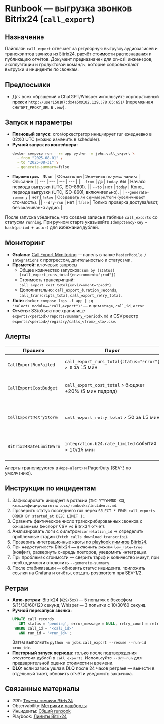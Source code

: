 <!-- docs/runbooks/call_export.md -->
# Runbook — выгрузка звонков Bitrix24 (`call_export`)

## Назначение
Пайплайн `call_export` отвечает за регулярную выгрузку аудиозаписей и транскриптов звонков из Bitrix24,
расчёт стоимости распознавания и публикацию отчётов. Документ предназначен для on-call инженеров,
эксплуатации и продуктовой команды, которые сопровождают выгрузки и инциденты по звонкам.

## Предпосылки
- Для всех обращений к ChatGPT/Whisper используйте корпоративный прокси `http://user150107:dx4a5m@102.129.178.65:6517` (переменная `CHATGPT_PROXY_URL` в `.env`).

## Запуск и параметры
- **Плановый запуск:** cron/оркестратор инициирует run ежедневно в 02:00 UTC (можно изменить в scheduler).
- **Ручной запуск из контейнера:**
  ```bash
  docker compose run --rm app python -m jobs.call_export \
    --from "2025-08-01" \
    --to "2025-08-31" \
    --generate-summary=false
  ```
- **Параметры:**
  | Флаг | Обязателен | Значение по умолчанию | Описание |
  | --- | --- | --- | --- |
  | `--from` | да | `today-60d` | Начало периода выгрузки (UTC, ISO-8601). |
  | `--to` | нет | `today` | Конец периода выгрузки (UTC, ISO-8601, включительно). |
  | `--generate-summary` | нет | `false` | Создавать ли саммари/теги (увеличивает стоимость). |
  | `--dry-run` | нет | `false` | Только проверка доступа/квот, без скачивания аудио. |

После запуска убедитесь, что создана запись в таблице `call_exports` со статусом `running`. При ручном
старте указывайте `Idempotency-Key = hash(period + actor)` для избежания дублей.

## Мониторинг
- **Grafana:** [Call Export Monitoring](https://grafana.example.com/d/mastermobile-call-export/call-export-overview?orgId=1) —
  панель в папке `MasterMobile / Integrations` с прогрессом, длительностью и статусами.
- **Прометей:** ключевые запросы
  - Общее количество запусков: `sum by (status) (call_export_runs_total{environment="prod"})`
  - Стоимость транскрипций: `call_export_cost_total{environment="prod"}`
  - Дополнительно: `call_export_duration_seconds`, `call_transcripts_total`, `call_export_retry_total`.
- **Логи:** `docker compose logs -f app | jq 'select(.module=="call_export")'` — ищем `stage`, `call_id`, `error`.
- **Отчёты:** S3/объектное хранилище `exports/<period>/reports/summary_<period>.md` и CSV реестр
  `exports/<period>/registry/calls_<from>_<to>.csv`.

## Алерты
| Правило | Порог | Действия |
| --- | --- | --- |
| `CallExportRunFailed` | `call_export_runs_total{status="error"} > 0` за 15 мин | Пейдж on-call, проверить логи и статус run. |
| `CallExportCostBudget` | `call_export_cost_total` > бюджет +20% (5 мин подряд) | Уведомить продакта, подтвердить тариф Whisper. |
| `CallExportRetryStorm` | `call_export_retry_total` > 50 за 15 мин | Проверить ошибки Bitrix24/Whisper, включить throttling. |
| `Bitrix24RateLimitWarn` | `integration.b24.rate_limited` события > 10/15 мин | Следовать playbook по лимитам Bitrix24. |

Алерты транслируются в `#ops-alerts` и PagerDuty (SEV-2 по умолчанию).

## Инструкции по инцидентам
1. Зафиксировать инцидент в ротации (`INC-YYYYMMDD-XX`), классифицировать по `docs/runbooks/incidents.md`.
2. Проверить статус последнего run через `SELECT * FROM call_exports ORDER BY started_at DESC LIMIT 1;`.
3. Сравнить фактическое число транскрибированных звонков с ожидаемым (экспорт CSV vs Bitrix24 отчёт).
4. Анализировать логи с фильтром `correlation_id` → определить проблемные стадии (`fetch_calls`, `download`, `transcribe`).
5. Проверить интеграционные квоты по [playbook лимитов Bitrix24](../integrations/bitrix24_mapping.md#ограничения-и-квоты).
6. При недоступности Bitrix24 — включить режим `low_rate=true` (конфиг), развернуть очередь повторов, уведомить интеграции.
7. При проблемах стоимости — сверить тариф и количество минут, при необходимости отключить `--generate-summary`.
8. После стабилизации — обновить статус инцидента, приложить ссылки на Grafana и отчёты, создать postmortem при SEV-1/2.

## Ретраи
- **Авто-ретраи:** Bitrix24 (`429/5xx`) — 5 попыток с бэкоффом 5/15/30/60/120 секунд; Whisper — 3 попытки с 10/30/60 секунд.
- **Ручной перезапуск звонка:**
  ```sql
  UPDATE call_records
     SET status = 'pending', error_message = NULL, retry_count = retry_count + 1
   WHERE call_id = '<call_id>'
     AND run_id = '<run_id>';
  ```
  Затем выполнить `python -m jobs.call_export --resume --run-id <run_id>`.
- **Повторный запуск периода:** только после подтверждения отсутствия дублей в `call_exports`. Используйте `--dry-run` для
  предварительной оценки стоимости и времени.
- **DLQ:** если запись ушла в DLQ после 24 часов ретраев — вынести в отдельный тикет, обновить отчёт и уведомить заказчика.

## Связанные материалы
- PRD: [Тексты звонков Bitrix24](../PRD%20—%20Тексты%20звонков%20Bitrix24.md)
- Observability: [Метрики и дашборды](../observability.md)
- Инциденты: [Общий runbook](incidents.md)
- Playbook: [Лимиты Bitrix24](../integrations/bitrix24_mapping.md#ограничения-и-квоты)
